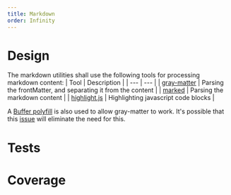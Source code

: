 ```yaml
---
title: Markdown
order: Infinity
---
```


# Design

The markdown utilities shall use the following tools for processing markdown content:
| Tool | Description |
| --- | --- |
| [gray-matter](https://npmjs.com/package/gray-matter) | Parsing the frontMatter, and separating it from the content |
| [marked](https://npmjs.com/package/marked) | Parsing the markdown content |
| [highlight.js](https://npmjs.com/package/highlight.js) | Highlighting javascript code blocks |

A [Buffer polyfill](https://npmjs.com/package/buffer) is also used to allow gray-matter to work. It's possible that this [issue](https://github.com/jonschlinkert/gray-matter/pull/132) will eliminate the need for this.

# Tests

<TestRunner testFile="test/specs/Markdown.spec.js" :coverage="true" />

# Coverage

<TestCoverage file="lib/utils/markdown.js" />